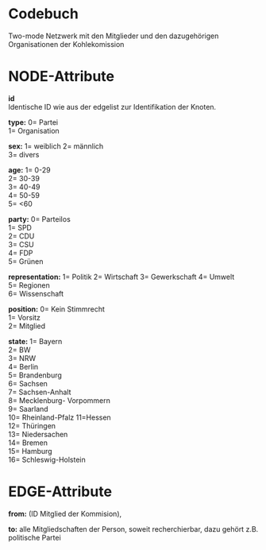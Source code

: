 # Codebuch #

Two-mode Netzwerk mit den Mitglieder und den dazugehörigen Organisationen der Kohlekomission

# NODE-Attribute  

**id**  
Identische ID wie aus der edgelist zur Identifikation der Knoten.

**type:** 
0= Partei	
1= Organisation		

**sex:** 
1= weiblich	
2= männlich 	
3= divers	

**age:**
1= 0-29		
2= 30-39	
3= 40-49	
4= 50-59	
5= <60		

**party:**
0= Parteilos 	
1= SPD		
2= CDU		
3= CSU		
4= FDP		
5= Grünen		

**representation:** 
1= Politik
2= Wirtschaft
3= Gewerkschaft	
4= Umwelt	 
5= Regionen		
6= Wissenschaft		

**position:**
0= Kein Stimmrecht	
1= Vorsitz		
2= Mitglied 	

**state:** 
1= Bayern		
2= BW		
3= NRW		
4= Berlin	
5= Brandenburg 		
6= Sachsen	
7= Sachsen-Anhalt	
8= Mecklenburg- Vorpommern	
9= Saarland		
10= Rheinland-Pfalz	
11=Hessen 	
12= Thüringen 		
13= Niedersachen	
14= Bremen 		
15= Hamburg		
16= Schleswig-Holstein		


# EDGE-Attribute

**from:** (ID Mitglied der Kommision),

**to:** alle Mitgliedschaften der Person, soweit recherchierbar, dazu gehört z.B. politische Partei
	
